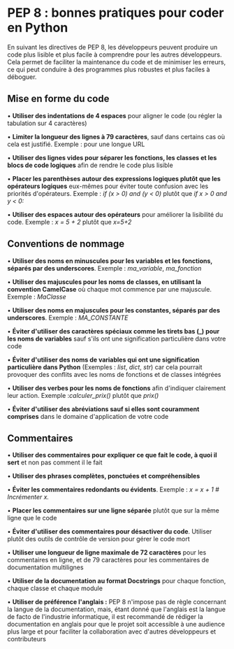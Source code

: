 # PEP 8 : bonnes pratiques pour coder en Python

En suivant les directives de PEP 8, les développeurs peuvent produire un code plus lisible et plus facile à comprendre pour les autres développeurs. Cela permet de faciliter la maintenance du code et de minimiser les erreurs, ce qui peut conduire à des programmes plus robustes et plus faciles à déboguer.

## Mise en forme du code

• **Utiliser des indentations de 4 espaces** pour aligner le code (ou régler la tabulation sur 4 caractères)

• **Limiter la longueur des lignes à 79 caractères**, sauf dans certains cas où cela est justifié. Exemple : pour une longue URL

• **Utiliser des lignes vides pour séparer les fonctions, les classes et les blocs de code logiques** afin de rendre le code plus lisible

• **Placer les parenthèses autour des expressions logiques plutôt que les opérateurs logiques** eux-mêmes pour éviter toute confusion avec les priorités d\'opérateurs. Exemple : *if (x > 0) and (y \< 0)* plutôt que *if x > 0 and y \< 0:*

• **Utiliser des espaces autour des opérateurs** pour améliorer la lisibilité du code. Exemple : *x = 5 + 2* plutôt que *x=5+2*

##  Conventions de nommage

• **Utiliser des noms en minuscules pour les variables et les fonctions, séparés par des underscores**. Exemple : *ma_variable*, *ma_fonction*

• **Utiliser des majuscules pour les noms de classes, en utilisant la convention CamelCase** où chaque mot commence par une majuscule. Exemple : *MaClasse*

• **Utiliser des noms en majuscules pour les constantes, séparés par des underscores**. Exemple : *MA_CONSTANTE*

• **Éviter d\'utiliser des caractères spéciaux comme les tirets bas (\_) pour les noms de variables** sauf s\'ils ont une signification particulière dans votre code

• **Éviter d\'utiliser des noms de variables qui ont une signification
particulière dans Python** (Exemples : *list*, *dict*, *str*) car cela pourrait provoquer des conflits avec les noms de
fonctions et de classes intégrées

• **Utiliser des verbes pour les noms de fonctions** afin d\'indiquer clairement leur action. Exemple :*calculer_prix()* plutôt que *prix()*

• **Éviter d\'utiliser des abréviations sauf si elles sont couramment comprises** dans le domaine d\'application de votre code

## Commentaires

• **Utiliser des commentaires pour expliquer ce que fait le code, à quoi il sert** et non pas comment il le fait

• **Utiliser des phrases complètes, ponctuées et compréhensibles**

• **Éviter les commentaires redondants ou évidents**. Exemple : *x = x + 1 \# Incrémenter x.*

• **Placer les commentaires sur une ligne séparée** plutôt que sur la même ligne que le code

• **Éviter d\'utiliser des commentaires pour désactiver du code**. Utiliser plutôt des outils de contrôle de version pour gérer le code mort

• **Utiliser une longueur de ligne maximale de 72 caractères** pour les
commentaires en ligne, et de 79 caractères pour les commentaires de
documentation multilignes

• **Utiliser de la documentation au format Docstrings** pour chaque fonction, chaque classe et chaque module

• **Utiliser de préférence l'anglais :** PEP 8 n\'impose pas de règle concernant la langue de la documentation, mais, étant donné que l\'anglais est la langue de facto de l\'industrie informatique, il est recommandé de rédiger la documentation en anglais pour que le projet soit accessible à une audience plus large et pour faciliter la collaboration avec d\'autres développeurs et contributeurs
